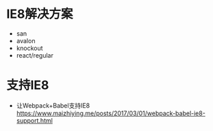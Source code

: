 # IE8解决方案

- san
- avalon
- knockout
- react/regular

# 支持IE8

- 让Webpack+Babel支持IE8 https://www.maizhiying.me/posts/2017/03/01/webpack-babel-ie8-support.html
